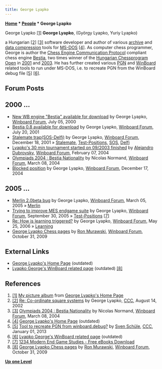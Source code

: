 ```yaml
---
title: George Lyapko
---
```

**[Home](Home "Home") * [People](People "People") * George Lyapko**

[](http://www.oocities.org/siliconvalley/lab/6606/pictures.htm) George Lyapko <a id="cite-note-1" href="#cite-ref-1">[1]</a>
**George Lyapko**, (György Lyapko, Yuriy Lyapko)

a Hungarian <a id="cite-note-2" href="#cite-ref-2">[2]</a> <a id="cite-note-3" href="#cite-ref-3">[3]</a> software developer and author of various [archive](https://en.wikipedia.org/wiki/Archive) and [data compression](https://en.wikipedia.org/wiki/Data_compression) tools for [MS-DOS](MS-DOS "MS-DOS") <a id="cite-note-4" href="#cite-ref-4">[4]</a>.
As computer chess programmer, George is author the [Chess Engine Communication Protocol](Chess_Engine_Communication_Protocol "Chess Engine Communication Protocol") compliant chess engine [Bestia](Bestia "Bestia"), two times winner of the [Hungarian Chessprogram Open](Hungarian_Chessprogram_Open "Hungarian Chessprogram Open") in [2001](MASPV_2001 "MASPV 2001") and [2003](MASPV_2003 "MASPV 2003").
He has further created various [PGN](Portable_Game_Notation "Portable Game Notation") and [WinBoard](WinBoard "WinBoard") related tools to run under MS-DOS, i.e. to recreate PGN from the WinBoard debug file <a id="cite-note-5" href="#cite-ref-5">[5]</a> <a id="cite-note-6" href="#cite-ref-6">[6]</a>.

## Forum Posts

## 2000 ...

- [New WB engine "Bestia" available for download](http://www.open-aurec.com/wbforum/viewtopic.php?f=18&t=31917) by George Lyapko, [Winboard Forum](Computer_Chess_Forums "Computer Chess Forums"), July 05, 2000
- [Bestia 0.8 available for download](http://www.open-aurec.com/wbforum/viewtopic.php?f=18&t=34232) by George Lyapko, [Winboard Forum](Computer_Chess_Forums "Computer Chess Forums"), July 20, 2001
- [Stalemate trap(SOS-Delfi)](http://www.open-aurec.com/wbforum/viewtopic.php?f=18&t=35352) by George Lyapko, [Winboard Forum](Computer_Chess_Forums "Computer Chess Forums"), December 18, 2001 » [Stalemate](Stalemate "Stalemate"), [Test-Positions](Test-Positions "Test-Positions"), [SOS](SOS "SOS"), [Delfi](Delfi "Delfi")
- [Lyapko's 30 min tournament started on 09/2003 finished](http://www.open-aurec.com/wbforum/viewtopic.php?f=18&t=46376&p=175677) by [Alejandro Dubrovsky](Alejandro_Dubrovsky "Alejandro Dubrovsky"), [Winboard Forum](Computer_Chess_Forums "Computer Chess Forums"), February 07, 2004
- [Olympiads 2004 : Bestia Nationality](http://www.open-aurec.com/wbforum/viewtopic.php?f=18&t=46770) by Nicolas Normand, [Winboard Forum](Computer_Chess_Forums "Computer Chess Forums"), March 08, 2004
- [Blocked position](http://www.open-aurec.com/wbforum/viewtopic.php?f=2&t=1024) by George Lyapko, [Winboard Forum](Computer_Chess_Forums "Computer Chess Forums"), December 17, 2004

## 2005 ...

- [Merlin 2.0beta bug](http://www.open-aurec.com/wbforum/viewtopic.php?f=2&t=1858) by George Lyapko, [Winboard Forum](Computer_Chess_Forums "Computer Chess Forums"), March 05, 2005 » [Merlin](</Merlin_(HU)> "Merlin (HU)")
- [Trying to improve MES endgame suite](http://www.open-aurec.com/wbforum/viewtopic.php?f=2&t=3589) by George Lyapko, [Winboard Forum](Computer_Chess_Forums "Computer Chess Forums"), September 30, 2005 » [Test-Positions](Test-Positions "Test-Positions") <a id="cite-note-7" href="#cite-ref-7">[7]</a>
- [Re: How is learning triggered?](http://www.open-aurec.com/wbforum/viewtopic.php?f=2&t=4867&p=25131#p25131) by George Lyapko, [Winboard Forum](Computer_Chess_Forums "Computer Chess Forums"), May 25, 2006 » [Learning](Learning "Learning")
- [George Lyapko Chess pages](http://www.open-aurec.com/wbforum/viewtopic.php?f=2&t=50524) by [Ron Murawski](Ron_Murawski "Ron Murawski"), [Winboard Forum](Computer_Chess_Forums "Computer Chess Forums"), October 31, 2009

## External Links

- [George Lyapko's Home Page](http://www.oocities.org/siliconvalley/lab/6606/) (outdated)
- [Lyapko George's WinBoard related page](http://www.oocities.org/siliconvalley/lab/6606/winboard.htm) (outdated) <a id="cite-note-8" href="#cite-ref-8">[8]</a>

## References

1. <a id="cite-ref-1" href="#cite-note-1">[1]</a> [My picture album](http://www.oocities.org/siliconvalley/lab/6606/pictures.htm) from [George Lyapko's Home Page](http://www.oocities.org/siliconvalley/lab/6606/)
1. <a id="cite-ref-2" href="#cite-note-2">[2]</a> [Re: Co-ordinate square systems](https://www.stmintz.com/ccc/index.php?id=245564) by George Lyapko, [CCC](CCC "CCC"), August 14, 2002
1. <a id="cite-ref-3" href="#cite-note-3">[3]</a> [Olympiads 2004 : Bestia Nationality](http://www.open-aurec.com/wbforum/viewtopic.php?f=18&t=46770) by Nicolas Normand, [Winboard Forum](Computer_Chess_Forums "Computer Chess Forums"), March 08, 2004
1. <a id="cite-ref-4" href="#cite-note-4">[4]</a> [George Lyapko's Home Page](http://www.oocities.org/siliconvalley/lab/6606/) (outdated)
1. <a id="cite-ref-5" href="#cite-note-5">[5]</a> [Tool to recreate PGN from winboard.debug?](http://www.talkchess.com/forum/viewtopic.php?t=46721) by [Sven Schüle](Sven_Sch%C3%BCle "Sven Schüle"), [CCC](CCC "CCC"), January 01, 2013
1. <a id="cite-ref-6" href="#cite-note-6">[6]</a> [Lyapko George's WinBoard related page](http://www.oocities.org/siliconvalley/lab/6606/winboard.htm) (outdated)
1. <a id="cite-ref-7" href="#cite-note-7">[7]</a> [1234 Modern End Game Studies - Free eBooks Download](http://www.ebook3000.com/1234-Modern-End-Game-Studies_118820.html)
1. <a id="cite-ref-8" href="#cite-note-8">[8]</a> [George Lyapko Chess pages](http://www.open-aurec.com/wbforum/viewtopic.php?f=2&t=50524) by [Ron Murawski](Ron_Murawski "Ron Murawski"), [Winboard Forum](Computer_Chess_Forums "Computer Chess Forums"), October 31, 2009

**[Up one Level](People "People")**


